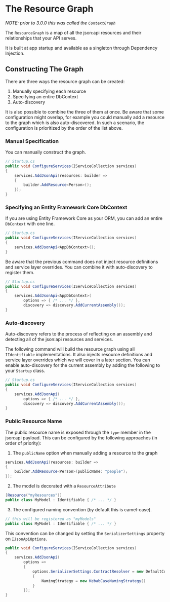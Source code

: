 # The Resource Graph

_NOTE: prior to 3.0.0 this was called the `ContextGraph`_

The `ResourceGraph` is a map of all the json:api resources and their relationships that your API serves.

It is built at app startup and available as a singleton through Dependency Injection.

## Constructing The Graph

There are three ways the resource graph can be created:

1. Manually specifying each resource
2. Specifying an entire DbContext
3. Auto-discovery

It is also possible to combine the three of them at once. Be aware that some configuration might overlap, 
for example you could manually add a resource to the graph which is also auto-discovered. In such a scenario, the configuration
is prioritized by the order of the list above.

### Manual Specification

You can manually construct the graph.

```c#
// Startup.cs
public void ConfigureServices(IServiceCollection services)
{
    services.AddJsonApi(resources: builder =>
    {
        builder.AddResource<Person>();
    });
}
```

### Specifying an Entity Framework Core DbContext

If you are using Entity Framework Core as your ORM, you can add an entire `DbContext` with one line.

```c#
// Startup.cs
public void ConfigureServices(IServiceCollection services)
{
    services.AddJsonApi<AppDbContext>();
}
```

Be aware that the previous command does not inject resource definitions and service layer overrides. You can combine it with auto-discovery to register them.

```c#
// Startup.cs
public void ConfigureServices(IServiceCollection services)
{
    services.AddJsonApi<AppDbContext>(
        options => { /* ... */ },
        discovery => discovery.AddCurrentAssembly());
}
```

### Auto-discovery

Auto-discovery refers to the process of reflecting on an assembly and
detecting all of the json:api resources and services.

The following command will build the resource graph using all `IIdentifiable`
implementations. It also injects resource definitions and service layer overrides which we will
cover in a later section. You can enable auto-discovery for the
current assembly by adding the following to your `Startup` class.

```c#
// Startup.cs
public void ConfigureServices(IServiceCollection services)
{
    services.AddJsonApi(
        options => { /* ... */ },
        discovery => discovery.AddCurrentAssembly());
}
```

### Public Resource Name

The public resource name is exposed through the `type` member in the json:api payload. This can be configured by the following approaches (in order of priority):

1. The `publicName` option when manually adding a resource to the graph
```c#
services.AddJsonApi(resources: builder =>
{
    builder.AddResource<Person>(publicName: "people");
});
```

2. The model is decorated with a `ResourceAttribute`
```c#
[Resource("myResources")]
public class MyModel : Identifiable { /* ... */ }
```

3. The configured naming convention (by default this is camel-case).
```c#
// this will be registered as "myModels"
public class MyModel : Identifiable { /* ... */ }
```
This convention can be changed by setting the `SerializerSettings` property on `IJsonApiOptions`.
```c#
public void ConfigureServices(IServiceCollection services)
{
    services.AddJsonApi(
        options =>
        {
            options.SerializerSettings.ContractResolver = new DefaultContractResolver
            {
                NamingStrategy = new KebabCaseNamingStrategy()
            }
        });
}
```

